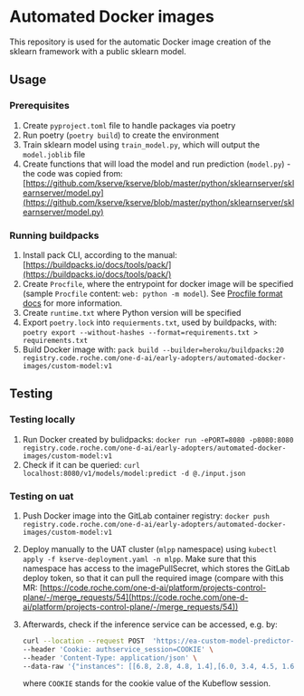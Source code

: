 # Automated Docker images

This repository is used for the automatic Docker image creation of the sklearn framework with a public sklearn model.

## Usage

### Prerequisites

1. Create `pyproject.toml` file to handle packages via poetry
2. Run poetry (`poetry build`) to create the environment
3. Train sklearn model using `train_model.py`, which will output the `model.joblib` file
4. Create functions that will load the model and run prediction (`model.py`) - the code was copied from: [https://github.com/kserve/kserve/blob/master/python/sklearnserver/sklearnserver/model.py](https://github.com/kserve/kserve/blob/master/python/sklearnserver/sklearnserver/model.py)

### Running buildpacks

1. Install pack CLI, according to the manual: [https://buildpacks.io/docs/tools/pack/](https://buildpacks.io/docs/tools/pack/)
2. Create `Procfile`, where the entrypoint for docker image will be specified (sample `Procfile` content: `web: python -m model`). See [Procfile format docs](https://devcenter.heroku.com/articles/procfile#procfile-format) for more information.
3. Create `runtime.txt` where Python version will be specified
4. Export `poetry.lock` into `requierments.txt`, used by buildpacks, with: `poetry export --without-hashes --format=requirements.txt > requirements.txt`
5. Build Docker image with: `pack build --builder=heroku/buildpacks:20 registry.code.roche.com/one-d-ai/early-adopters/automated-docker-images/custom-model:v1`

## Testing

### Testing locally

1. Run Docker created by bulidpacks: `docker run -ePORT=8080 -p8080:8080 registry.code.roche.com/one-d-ai/early-adopters/automated-docker-images/custom-model:v1`
2. Check if it can be queried: `curl localhost:8080/v1/models/model:predict -d @./input.json`

### Testing on uat

1. Push Docker image into the GitLab container registry: `docker push registry.code.roche.com/one-d-ai/early-adopters/automated-docker-images/custom-model:v1`
2. Deploy manually to the UAT cluster (`mlpp` namespace) using `kubectl apply -f kserve-deployment.yaml -n mlpp`. Make sure that this namespace has access to the imagePullSecret, which stores the GitLab deploy token, so that it can pull the required image (compare with this MR: [https://code.roche.com/one-d-ai/platform/projects-control-plane/-/merge_requests/54](https://code.roche.com/one-d-ai/platform/projects-control-plane/-/merge_requests/54))
3. Afterwards, check if the inference service can be accessed, e.g. by:

    ```bash
    curl --location --request POST  'https://ea-custom-model-predictor-default.mlpp.inference.kubeflow.dev.pred-mlops.roche.com/v1/models/model:predict' \
    --header 'Cookie: authservice_session=COOKIE' \
    --header 'Content-Type: application/json' \
    --data-raw '{"instances": [[6.8, 2.8, 4.8, 1.4],[6.0, 3.4, 4.5, 1.6]]}'
    ```

    where `COOKIE` stands for the cookie value of the Kubeflow session.

